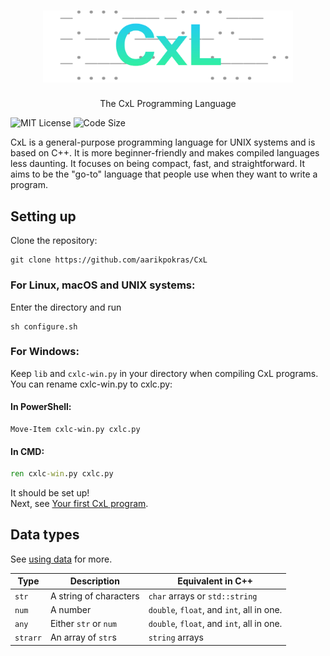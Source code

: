 <div align="center">

  # <img src="https://raw.githubusercontent.com/aarikpokras/CxL/refs/heads/master/images/hero-tpn.png" alt="CxL" width="400" />

  The CxL Programming Language
</div>

![MIT License](https://img.shields.io/github/license/aarikpokras/CxL?style=for-the-badge)
![Code Size](https://img.shields.io/github/languages/code-size/aarikpokras/CxL?style=for-the-badge)

<!--### Important security fixes were introduced in vX.X.X!
* Version X.X.X is affected by a serious security issue. Please update ASAP.-->

CxL is a general-purpose programming language for UNIX systems and is based on C++. It is more beginner-friendly and makes compiled languages less daunting. It focuses on being compact, fast, and straightforward. It aims to be the "go-to" language that people use when they want to write a program.

## Setting up
Clone the repository:
```
git clone https://github.com/aarikpokras/CxL
```

### For Linux, macOS and UNIX systems:
Enter the directory and run
```
sh configure.sh
```

### For Windows:
Keep `lib` and `cxlc-win.py` in your directory when compiling CxL programs. You can rename cxlc-win.py to cxlc.py:
#### In PowerShell:
```pwsh
Move-Item cxlc-win.py cxlc.py
```
#### In CMD:
```cmd
ren cxlc-win.py cxlc.py
```

It should be set up!\
Next, see [Your first CxL program](https://github.com/aarikpokras/CxL/wiki/Tutorials#your-first-cxl-program).

## Data types
See [using data](https://github.com/aarikpokras/CxL/wiki/Data#using-data) for more.

|Type|Description|Equivalent in C++|
|--|--|--|
|`str`|A string of characters|`char` arrays or `std::string`|
|`num`|A number|`double`, `float`, and `int`, all in one.|
|`any`|Either `str` or `num`|`double`, `float`, and `int`, all in one.|
|`strarr`|An array of `str`s|`string` arrays|

<!-- I've only been working on this for ten days 😭 -->

